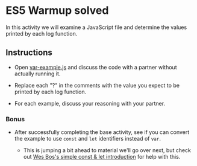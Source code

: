 # ES5 Warmup solved

In this activity we will examine a JavaScript file and determine the values printed by each log function.

## Instructions

* Open [var-example.js](Unsolved/var-example.js) and discuss the code with a partner without actually running it.

* Replace each "?" in the comments with the value you expect to be printed by each log function.

* For each example, discuss your reasoning with your partner.

### Bonus

* After successfully completing the base activity, see if you can convert the example to use `const` and `let` identifiers instead of `var`.

  * This is jumping a bit ahead to material we'll go over next, but check out [Wes Bos's simple const & let introduction](http://wesbos.com/let-vs-const/) for help with this.
